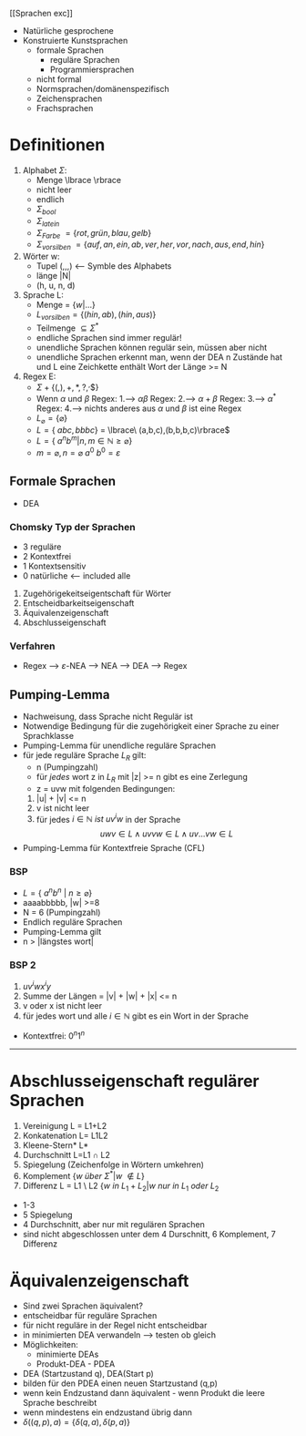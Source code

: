 
[[Sprachen exc]]
- Natürliche gesprochene
- Konstruierte Kunstsprachen
	- formale Sprachen
		- reguläre Sprachen
		- Programmiersprachen
	- nicht formal
	- Normsprachen/domänenspezifisch
    - Zeichensprachen
    - Frachsprachen
# Definitionen
1. Alphabet $\Sigma$:
    - Menge \lbrace \rbrace
    - nicht leer
    - endlich
    - $\Sigma_{bool}$
    - $\Sigma_{latein}$
    - $\Sigma_{Farbe}\ =\lbrace rot, grün, blau, gelb\rbrace$
    - $\Sigma_{vorsilben}\ =\lbrace auf, an, ein, ab, ver, her, vor, nach, aus, end, hin\rbrace$
2. Wörter w:
    - Tupel (,,,) <-- Symble des Alphabets
    - länge |N|
    - (h, u, n, d) 
3. Sprache L:
    - Menge = $\lbrace w|... \rbrace$
    - $L_{vorsilben} = \lbrace (hin, ab), (hin, aus)\rbrace$
    - Teilmenge $\subseteq \Sigma^{*}$
    - endliche Sprachen sind immer regulär!
    - unendliche Sprachen können regulär sein, müssen aber nicht
    - unendliche Sprachen erkennt man, wenn der DEA n Zustände hat und L eine Zeichkette enthält Wort der Länge >= N 
4. Regex E:
    - $\Sigma + \lbrace (,),+,*,?,^,\$ \rbrace$
    - Wenn $\alpha$ und $\beta$ Regex:
        1.--> $\alpha\beta$ Regex:
        2.--> $\alpha+\beta$ Regex:
        3.--> $\alpha^{*}$ Regex:
        4.--> nichts anderes aus $\alpha$ und $\beta$ ist eine Regex
    - $L_{\varnothing}=\lbrace\varnothing\rbrace$
    - $L=\lbrace\ abc,bbbc\rbrace$ = \lbrace\ (a,b,c),(b,b,b,c)\rbrace$
    - $L=\lbrace\ a^nb^m|n,m\in \mathbb{N} \geq \varnothing\rbrace$
    - $m=\varnothing,n=\varnothing\ a^0\ b^0=\varepsilon$

## Formale Sprachen
- DEA

### Chomsky Typ der Sprachen
- 3 reguläre 
- 2 Kontextfrei
- 1 Kontextsensitiv
- 0 natürliche <-- included alle

1. Zugehörigekeitseigentschaft für Wörter
2. Entscheidbarkeitseigenschaft
3. Äquivalenzeigenschaft
4. Abschlusseigenschaft

### Verfahren
- Regex --> $\varepsilon$-NEA --> NEA --> DEA --> Regex

## Pumping-Lemma
- Nachweisung, dass Sprache nicht Regulär ist
- Notwendige Bedingung für die zugehörigkeit einer Sprache zu einer Sprachklasse
- Pumping-Lemma für unendliche reguläre Sprachen
- für jede reguläre Sprache $L_R$ gilt:
    - n (Pumpingzahl)
    - für _jedes_ wort z in $L_R$ mit |z| >= n gibt es eine Zerlegung
    - z = uvw mit folgenden Bedingungen:
    1. |u| + |v| <= n
    2. v ist nicht leer
    3. für jedes $i\in \mathbb{N}\ ist\ uv^{i}w$ in der Sprache
    $$uwv\in L \wedge
    uvvw\in L \wedge
    uv...vw\in L$$
- Pumping-Lemma für Kontextfreie Sprache (CFL)

### BSP
- $L=\lbrace\ a^nb^n\ |\ n \geq \varnothing\rbrace$
- aaaabbbbb, |w| >=8
- N = 6 (Pumpingzahl)
- Endlich reguläre Sprachen
- Pumping-Lemma gilt
- n > |längstes wort|

### BSP 2
1. $uv^{i}wx^{i}y$
2. Summe der Längen = |v| + |w| + |x| <= n
3. v oder x ist nicht leer
4. für jedes wort und alle $i \in \mathbb{N}$ gibt es ein Wort in der Sprache
- Kontextfrei: $0^n1^n$

---

# Abschlusseigenschaft regulärer Sprachen
1. Vereinigung L = L1+L2
2. Konkatenation L= L1L2
3. Kleene-Stern* L*
4. Durchschnitt L=L1 $\cap$ L2
5. Spiegelung (Zeichenfolge in Wörtern umkehren)
6. Komplement $\lbrace w\ über\ \Sigma^{*} | w\ \notin L \rbrace$
7. Differenz L = L1 \ L2 $\lbrace w\ in\ L_1 + L_2 | w\ nur\ in\ L_1\ oder\ L_2$
- 1-3
- 5 Spiegelung
- 4 Durchschnitt, aber nur mit regulären Sprachen
- sind nicht abgeschlossen unter dem 4 Durschnitt, 6 Komplement, 7 Differenz

# Äquivalenzeigenschaft
- Sind zwei Sprachen äquivalent? 
- entscheidbar für reguläre Sprachen
- für nicht reguläre in der Regel nicht entscheidbar
- in minimierten DEA verwandeln --> testen ob gleich
- Möglichkeiten:
    - minimierte DEAs
    - Produkt-DEA - PDEA
- DEA (Startzustand q), DEA(Start p)
- bilden für den PDEA einen neuen Startzustand (q,p)
- wenn kein Endzustand dann äquivalent - wenn Produkt die leere Sprache beschreibt
- wenn mindestens ein endzustand übrig dann 
- $\delta((q,p),a) = \{\delta(q,a),\delta(p,a)\}$
